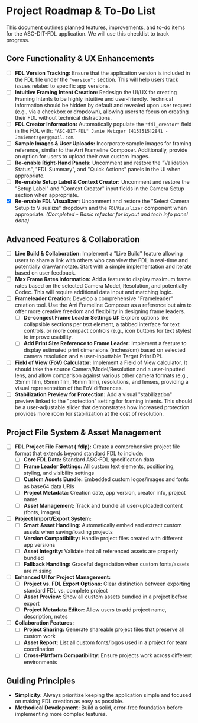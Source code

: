# Project Roadmap & To-Do List

This document outlines planned features, improvements, and to-do items for the ASC-DIT-FDL application. We will use this checklist to track progress.

## Core Functionality & UX Enhancements

- [ ] **FDL Version Tracking:** Ensure that the application version is included in the FDL file under the `"version":` section. This will help users track issues related to specific app versions.
- [ ] **Intuitive Framing Intent Creation:** Redesign the UI/UX for creating Framing Intents to be highly intuitive and user-friendly. Technical information should be hidden by default and revealed upon user request (e.g., via a checkbox or dropdown), allowing users to focus on creating their FDL without technical distractions.
- [ ] **FDL Creator Information:** Automatically populate the `"fdl_creator"` field in the FDL with: `"ASC-DIT-FDL" Jamie Metzger [415]515]2841 - Jamiemetzger@gmail.com`.
- [ ] **Sample Images & User Uploads:** Incorporate sample images for framing reference, similar to the Arri Frameline Composer. Additionally, provide an option for users to upload their own custom images.
- [ ] **Re-enable Right-Hand Panels:** Uncomment and restore the "Validation Status", "FDL Summary", and "Quick Actions" panels in the UI when appropriate.
- [ ] **Re-enable Setup Label & Context Creator:** Uncomment and restore the "Setup Label" and "Context Creator" input fields in the Camera Setup section when appropriate.
- [X] **Re-enable FDL Visualizer:** Uncomment and restore the "Select Camera Setup to Visualize" dropdown and the `FDLVisualizer` component when appropriate. _(Completed - Basic refactor for layout and tech info panel done)_

## Advanced Features & Collaboration

- [ ] **Live Build & Collaboration:** Implement a "Live Build" feature allowing users to share a link with others who can view the FDL in real-time and potentially draw/annotate. Start with a simple implementation and iterate based on user feedback.
- [ ] **Max Frame Rates Information:** Add a feature to display maximum frame rates based on the selected Camera Model, Resolution, and potentially Codec. This will require additional data input and matching logic.
- [ ] **Frameleader Creation:** Develop a comprehensive "Frameleader" creation tool. Use the Arri Frameline Composer as a reference but aim to offer more creative freedom and flexibility in designing frame leaders.
    - [ ] **De-congest Frame Leader Settings UI:** Explore options like collapsible sections per text element, a tabbed interface for text controls, or more compact controls (e.g., icon buttons for text styles) to improve usability.
    - [ ] **Add Print Size Reference to Frame Leader:** Implement a feature to display estimated print dimensions (inches/cm) based on selected camera resolution and a user-inputtable Target Print DPI.
- [ ] **Field of View (FoV) Calculator:** Implement a Field of View calculator. It should take the source Camera/Model/Resolution and a user-inputted lens, and allow comparison against various other camera formats (e.g., 35mm film, 65mm film, 16mm film), resolutions, and lenses, providing a visual representation of the FoV differences.
- [ ] **Stabilization Preview for Protection:** Add a visual "stabilization" preview linked to the "protection" setting for framing intents. This should be a user-adjustable slider that demonstrates how increased protection provides more room for stabilization at the cost of resolution.

## Project File System & Asset Management

- [ ] **FDL Project File Format (.fdlp):** Create a comprehensive project file format that extends beyond standard FDL to include:
  - [ ] **Core FDL Data:** Standard ASC-FDL specification data
  - [ ] **Frame Leader Settings:** All custom text elements, positioning, styling, and visibility settings
  - [ ] **Custom Assets Bundle:** Embedded custom logos/images and fonts as base64 data URIs
  - [ ] **Project Metadata:** Creation date, app version, creator info, project name
  - [ ] **Asset Management:** Track and bundle all user-uploaded content (fonts, images)
- [ ] **Project Import/Export System:** 
  - [ ] **Smart Asset Handling:** Automatically embed and extract custom assets when saving/loading projects
  - [ ] **Version Compatibility:** Handle project files created with different app versions
  - [ ] **Asset Integrity:** Validate that all referenced assets are properly bundled
  - [ ] **Fallback Handling:** Graceful degradation when custom fonts/assets are missing
- [ ] **Enhanced UI for Project Management:**
  - [ ] **Project vs. FDL Export Options:** Clear distinction between exporting standard FDL vs. complete project
  - [ ] **Asset Preview:** Show all custom assets bundled in a project before export
  - [ ] **Project Metadata Editor:** Allow users to add project name, description, notes
- [ ] **Collaboration Features:**
  - [ ] **Project Sharing:** Generate shareable project files that preserve all custom work
  - [ ] **Asset Report:** List all custom fonts/logos used in a project for team coordination
  - [ ] **Cross-Platform Compatibility:** Ensure projects work across different environments

## Guiding Principles

*   **Simplicity:** Always prioritize keeping the application simple and focused on making FDL creation as easy as possible.
*   **Methodical Development:** Build a solid, error-free foundation before implementing more complex features. 